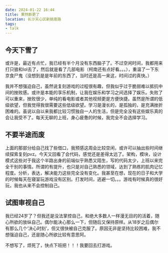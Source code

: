 ```yaml
---
date: 2024-01-22 16:44
title: 果然断更了
location: 长沙天心区新姚南路
tags:
- talk
---
```


## 今天下雪了

或许是，最近有点忙，我已经有半个月没有东西脑子了。不过空闲时间，我都用来打只狼和lol去了，然后就是看了几部电影（柯南还有点好看。。。），重温了一下东京食尸鬼（没想到是是年前的东西了，当时还是高一来这，时间过的真快。）

我并不想强迫自己，虽然说复刻游戏的过程很有趣，但我似乎过于脆弱难以抵抗中间的挫败感。或许是本能的享乐机制，让我在娱乐和学习之间选择了娱乐。失败了可以重来，挫败很少，单纯的看电影或者其他视频更是方便快捷。虽然是所谓的低级欲望，但我觉得我很需要这些低级欲望。学习是漫长的，是孤独的，是充满挫折困难的。虽说以自以来我都比较习惯独自一人的生活，但是完全没有这些娱乐真的会让我受不了。每天无聊的上班，身心疲惫的时候，我完全不会选择学习。

## 不要半途而废

上面的那部分给自己找了些借口，我预感这周会比较空闲，或许可以抽出些时间继续探索复刻pvz。今天又回看了会代码，感觉还是差得太远了。架构，模块，设计模式这些对于我这个半路出身的前端似乎熟悉又陌生，写的代码太少，上班以来完全干别的事情。所谓的有提升，也只是对自己熟悉的领域，达到了熟练的肌肉记忆程度。分析，表达，解决能力这些完全没有变化。我甚至在想，现在的日子和大学的时候每天在寝室玩游戏没有区别。打发时间，逃避一切。。。游戏有时候真的很好玩，我也从来不会控制自己。

## 试图审视自己

我已经24岁了？但我还是没法掌控自己，和绝大多数人一样漫无目的的活着，随心所欲的放纵自己。偶尔能决心那么一下，但随后又保持原样。从18岁之后偶尔有那么几个‘决心时刻’，但又很快被自己克服了。原因无非是坚持比较困难，我不想强迫自己，还是随心所欲比较有意思阿。

不想写了，烦死了，快点下班把！！！我要回去打游戏。



